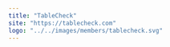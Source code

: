 ```yaml
---
title: "TableCheck"
site: "https://tablecheck.com"
logo: "../../images/members/tablecheck.svg"
---
```

